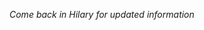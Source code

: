 <!--
.. title: Financial Econometrics II: Week 7
.. slug: hilary-term-7
.. date: 2020-11-27 17:51:05 UTC
.. tags: teaching, mfe
.. category: teaching 
.. link: 
.. description: Teaching resources for MFE Financial Econometrics II Week 7
.. type: text
.. jumbotron_color: #002147
.. jumbotron_light: True
.. jumbotron: MFE Financial Econometrics II: Week 7
.. jumbotron_text: Teaching material from Week 7.
-->
*Come back in Hilary for updated information*
